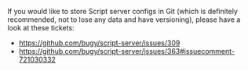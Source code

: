 If you would like to store Script server configs in Git (which is definitely recommended, not to lose any data and have versioning), please have a look at these tickets:
- https://github.com/bugy/script-server/issues/309
- https://github.com/bugy/script-server/issues/363#issuecomment-721030332